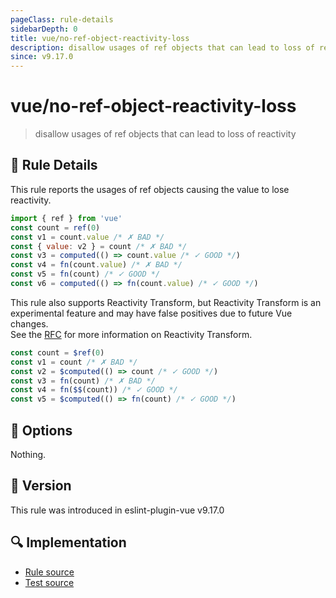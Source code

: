 ```yaml
---
pageClass: rule-details
sidebarDepth: 0
title: vue/no-ref-object-reactivity-loss
description: disallow usages of ref objects that can lead to loss of reactivity
since: v9.17.0
---
```

# vue/no-ref-object-reactivity-loss

> disallow usages of ref objects that can lead to loss of reactivity

## :book: Rule Details

This rule reports the usages of ref objects causing the value to lose reactivity.

<eslint-code-block :rules="{'vue/no-ref-object-reactivity-loss': ['error']}" language="javascript" filename="example.js" >

```js
import { ref } from 'vue'
const count = ref(0)
const v1 = count.value /* ✗ BAD */
const { value: v2 } = count /* ✗ BAD */
const v3 = computed(() => count.value /* ✓ GOOD */)
const v4 = fn(count.value) /* ✗ BAD */
const v5 = fn(count) /* ✓ GOOD */
const v6 = computed(() => fn(count.value) /* ✓ GOOD */)
```

</eslint-code-block>

This rule also supports Reactivity Transform, but Reactivity Transform is an experimental feature and may have false positives due to future Vue changes.  
See the [RFC](https://github.com/vuejs/rfcs/pull/420) for more information on Reactivity Transform.

<eslint-code-block :rules="{'vue/no-ref-object-reactivity-loss': ['error']}" language="javascript" filename="example.js" >

```js
const count = $ref(0)
const v1 = count /* ✗ BAD */
const v2 = $computed(() => count /* ✓ GOOD */)
const v3 = fn(count) /* ✗ BAD */
const v4 = fn($$(count)) /* ✓ GOOD */
const v5 = $computed(() => fn(count) /* ✓ GOOD */)
```

</eslint-code-block>

## :wrench: Options

Nothing.

## :rocket: Version

This rule was introduced in eslint-plugin-vue v9.17.0

## :mag: Implementation

- [Rule source](https://github.com/vuejs/eslint-plugin-vue/blob/master/lib/rules/no-ref-object-reactivity-loss.js)
- [Test source](https://github.com/vuejs/eslint-plugin-vue/blob/master/tests/lib/rules/no-ref-object-reactivity-loss.js)
